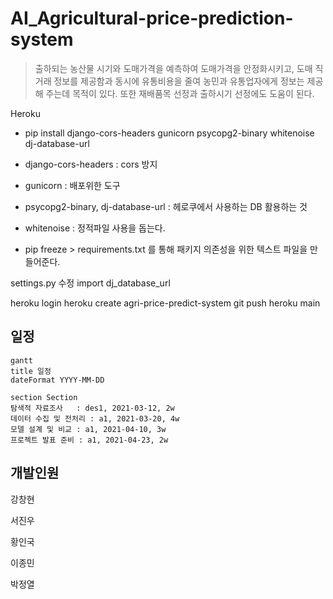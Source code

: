 # AI_Agricultural-price-prediction-system

> 출하되는 농산물 시기와 도매가격을 예측하여 도매가격을 안정화시키고, 도매 직거래 정보를 제공함과 동시에 유통비용을 줄여 농민과 유통업자에게 정보는 제공해 주는데 목적이 있다. 또한 재배품목 선정과 출하시기 선정에도 도움이 된다.


Heroku
- pip install django-cors-headers gunicorn psycopg2-binary whitenoise dj-database-url
- django-cors-headers : cors 방지
- gunicorn : 배포위한 도구
- psycopg2-binary, dj-database-url : 헤로쿠에서 사용하는 DB 활용하는 것
- whitenoise : 정적파일 사용을 돕는다.

- pip freeze > requirements.txt 를 통해 패키지 의존성을 위한 텍스트 파일을 만들어준다.

settings.py 수정
import dj_database_url

heroku login
heroku create agri-price-predict-system
git push heroku main

## 일정

```mermaid
gantt
title 일정
dateFormat YYYY-MM-DD

section Section
탐색적 자료조사   : des1, 2021-03-12, 2w
데이터 수집 및 전처리 : a1, 2021-03-20, 4w
모델 설계 및 비교 : a1, 2021-04-10, 3w
프로젝트 발표 준비 : a1, 2021-04-23, 2w
```



## 개발인원

강창현

서진우

황인국

이종민

박정열

